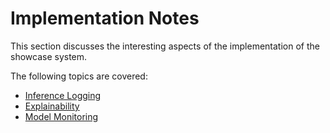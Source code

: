 # Implementation Notes

This section discusses the interesting aspects of the implementation of the showcase system.

The following topics are covered:

-   [Inference Logging](inference-logging.md)
-   [Explainability](explainability.md)
-   [Model Monitoring](model-monitoring.md)

